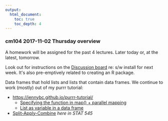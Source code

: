 ```yaml
---
output:
  html_document:
    toc: true
    toc_depth: 4
---
```


### cm104 2017-11-02 Thursday overview

A homework will be assigned for the past 4 lectures. Later today or, at the latest, tomorrow.

Look out for instructions on the [Discussion board](https://github.com/STAT545-UBC/Discussion/issues) re: s/w install for next week. It's also pre-emptively related to creating an R package.

Data frames that hold lists and lists that contain data frames. We continue to work (mostly) out of my purrr tutorial:

  * <https://jennybc.github.io/purrr-tutorial/>
    * [Specifying the function in map() + parallel mapping](https://jennybc.github.io/purrr-tutorial/ls03_map-function-syntax.html)
    * [List as variable in a data frame](https://jennybc.github.io/purrr-tutorial/ls20_nested-data-frame.html)
  * [Split-Apply-Combine](block024_group-nest-split-map.html) *here in STAT 545*

